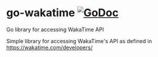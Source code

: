 # go-wakatime [![GoDoc](https://godoc.org/github.com/aquilax/go-wakatime?status.svg)](https://godoc.org/github.com/aquilax/go-wakatime)
Go library for accessing WakaTime API

Simple library for accessing WakaTime's API as defined in https://wakatime.com/developers/
